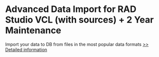# Advanced Data Import for RAD Studio VCL (with sources) + 2 Year Maintenance
Import your data to DB from files in the most popular data formats
[>> Detailed information](https://secure.shareit.com/shareit/product.html?productid=300068119&affiliateid=200057808)